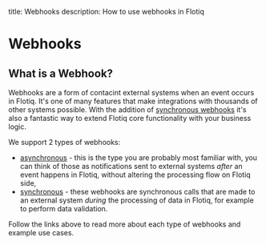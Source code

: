 title: Webhooks
description: How to use webhooks in Flotiq

# Webhooks

## What is a Webhook?

Webhooks are a form of contacint external systems when an event occurs in Flotiq. It's one of many features that make integrations with thousands of other systems possible. With the addition of [synchronous webhooks](sync) it's also a fantastic way to extend Flotiq core functionality with your business logic.

We support 2 types of webhooks:

- [asynchronous](async) - this is the type you are probably most familiar with, you can think of those as notifications sent to external systems *after* an event happens in Flotiq, without altering the processing flow on Flotiq side,
- [synchronous](sync) - these webhooks are synchronous calls that are made to an external system *during* the processing of data in Flotiq, for example to perform data validation.

Follow the links above to read more about each type of webhooks and example use cases.